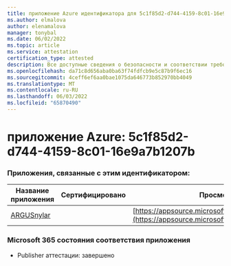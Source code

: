 ```yaml
---
title: приложение Azure идентификатора для 5c1f85d2-d744-4159-8c01-16e9a7b1207b
ms.author: elmalova
author: elenamalova
manager: tonybal
ms.date: 06/02/2022
ms.topic: article
ms.service: attestation
certification_type: attested
description: Все доступные сведения о безопасности и соответствии требованиям для 5c1f85d2-d744-4159-8c01-16e9a7b1207b.
ms.openlocfilehash: da71c8d656aba0ba63f74fdfcb9e5c87b9f6ec16
ms.sourcegitcommit: 4ceff6ef6aa0bae1075da646773b852970bb4049
ms.translationtype: MT
ms.contentlocale: ru-RU
ms.lasthandoff: 06/03/2022
ms.locfileid: "65870490"
---
```

# <a name="azure-app-id-5c1f85d2-d744-4159-8c01-16e9a7b1207b"></a>приложение Azure: 5c1f85d2-d744-4159-8c01-16e9a7b1207b


### <a name="apps-associated-with-this-id"></a>Приложения, связанные с этим идентификатором:
| **Название приложения** | **Сертифицировано** | **Просмотр в AppSource** |
|--------------|---------------|-----------------------|
| [ARGUSnylar](../forward/WA200003186.md) |  | [https://appsource.microsoft.com/product/office/WA200003186](https://appsource.microsoft.com/product/office/WA200003186) |

### <a name="microsoft-365-app-compliance-status"></a>Microsoft 365 состояния соответствия приложения
- Publisher аттестации: завершено

